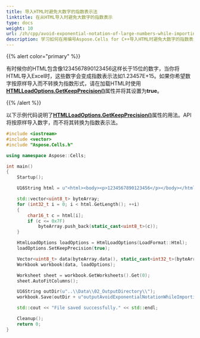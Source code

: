```yaml
---
title: 导入HTML时避免大数字的指数表示法
linktitle: 在从HTML导入时避免大数字的指数表示
type: docs
weight: 10
url: /zh/cpp/avoid-exponential-notation-of-large-numbers-while-importing-from/
description: 学习如何在用编号Aspose.Cells for C++导入HTML时避免大数字的指数表示法。
---
```


{{% alert color="primary" %}}

有时候你的HTML包含像1234567890123456这样长于15位的数字，当你将HTML导入Excel时，这些数字会变成指数表示法如1.23457E+15。如果你希望数字按原样导入而不转换为指数形式，请在加载HTML时使用[**HTMLLoadOptions.GetKeepPrecision()**](https://reference.aspose.com/cells/cpp/aspose.cells/abstracttextloadoptions/getkeepprecision/)属性并将其设置为**true**。

{{% /alert %}}

以下示例代码说明了[**HTMLLoadOptions.GetKeepPrecision()**](https://reference.aspose.com/cells/cpp/aspose.cells/abstracttextloadoptions/getkeepprecision/)属性的用法。API将按原样导入数字，而不将其转换为指数表示法。

```c++
#include <iostream>
#include <vector>
#include "Aspose.Cells.h"

using namespace Aspose::Cells;

int main()
{
    Startup();

    U16String html = u"<html><body><p>1234567890123456</p></body></html>";

    std::vector<uint8_t> byteArray;
    for (int32_t i = 0; i < html.GetLength(); ++i)
    {
        char16_t c = html[i];
        if (c <= 0x7F)
            byteArray.push_back(static_cast<uint8_t>(c));
    }

    HtmlLoadOptions loadOptions = HtmlLoadOptions(LoadFormat::Html);
    loadOptions.SetKeepPrecision(true);

    Vector<uint8_t> data(byteArray.data(), static_cast<int32_t>(byteArray.size()));
    Workbook workbook(data, loadOptions);

    Worksheet sheet = workbook.GetWorksheets().Get(0);
    sheet.AutoFitColumns();

    U16String outDir(u"..\\Data\\02_OutputDirectory\\");
    workbook.Save(outDir + u"outputAvoidExponentialNotationWhileImportingFromHtml.xlsx", SaveFormat::Xlsx);

    std::cout << "File saved successfully." << std::endl;

    Cleanup();
    return 0;
}
```
